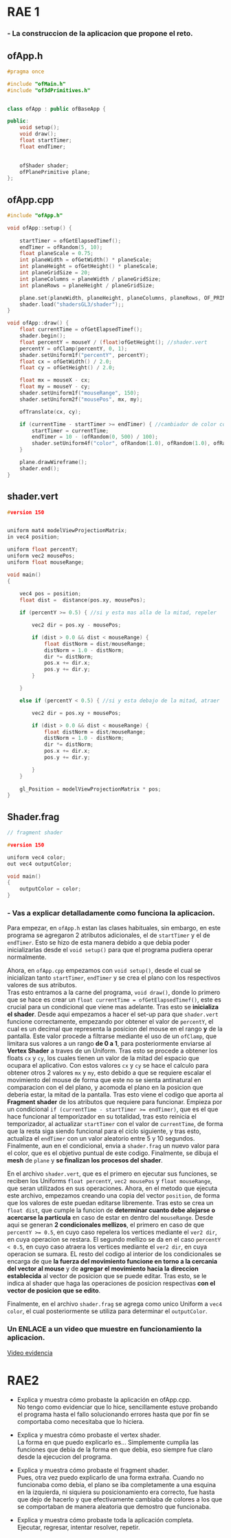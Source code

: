 # RAE 1

### - La construccion de la aplicacion que propone el reto.
## ofApp.h

```cpp
#pragma once

#include "ofMain.h"
#include "of3dPrimitives.h"


class ofApp : public ofBaseApp {

public:
	void setup();
	void draw();
	float startTimer;
	float endTimer;

	
	ofShader shader;
	ofPlanePrimitive plane;
};
```

## ofApp.cpp

```cpp
#include "ofApp.h"

void ofApp::setup() {
    
    startTimer = ofGetElapsedTimef();
    endTimer = ofRandom(5, 10);
    float planeScale = 0.75;
    int planeWidth = ofGetWidth() * planeScale;
    int planeHeight = ofGetHeight() * planeScale;
    int planeGridSize = 20;
    int planeColumns = planeWidth / planeGridSize;
    int planeRows = planeHeight / planeGridSize;

    plane.set(planeWidth, planeHeight, planeColumns, planeRows, OF_PRIMITIVE_TRIANGLES);
    shader.load("shadersGL3/shader");;
}

void ofApp::draw() {
    float currentTime = ofGetElapsedTimef();
    shader.begin();
    float percentY = mouseY / (float)ofGetHeight(); //shader.vert
    percentY = ofClamp(percentY, 0, 1);
    shader.setUniform1f("percentY", percentY);
    float cx = ofGetWidth() / 2.0;
    float cy = ofGetHeight() / 2.0;

    float mx = mouseX - cx;
    float my = mouseY - cy;
    shader.setUniform1f("mouseRange", 150);
    shader.setUniform2f("mousePos", mx, my);

    ofTranslate(cx, cy);

    if (currentTime - startTimer >= endTimer) { //cambiador de color con temporizador.
        startTimer = currentTime;
        endTimer = 10 - (ofRandom(0, 500) / 100);
        shader.setUniform4f("color", ofRandom(1.0), ofRandom(1.0), ofRandom(1.0), 1.0);
    }

    plane.drawWireframe();
    shader.end();
}
```

## shader.vert

```cpp
#version 150


uniform mat4 modelViewProjectionMatrix;
in vec4 position;

uniform float percentY;
uniform vec2 mousePos;
uniform float mouseRange;

void main()
{
    
    vec4 pos = position;
    float dist =  distance(pos.xy, mousePos);

    if (percentY >= 0.5) { //si y esta mas alla de la mitad, repeler

        vec2 dir = pos.xy - mousePos;

        if (dist > 0.0 && dist < mouseRange) { 
            float distNorm = dist/mouseRange;
            distNorm = 1.0 - distNorm;
            dir *= distNorm;
            pos.x += dir.x;
            pos.y += dir.y;
        }

    }

    else if (percentY < 0.5) { //si y esta debajo de la mitad, atraer

        vec2 dir = pos.xy + mousePos;

        if (dist > 0.0 && dist < mouseRange) {
            float distNorm = dist/mouseRange;
            distNorm = 1.0 - distNorm;
            dir *= distNorm;
            pos.x += dir.x;
            pos.y += dir.y;

        }
    }
    
    gl_Position = modelViewProjectionMatrix * pos;
}
```

## Shader.frag

```cpp
// fragment shader

#version 150

uniform vec4 color;
out vec4 outputColor;

void main()
{
    outputColor = color;
}
```

### - Vas a explicar detalladamente como funciona la aplicacion.

Para empezar, en `ofApp.h` estan las clases habituales, sin embargo, en este programa se agregaron 2 atributos adicionales, el de `startTimer` y el de `endTimer`. Esto se hizo de esta manera debido a que debia poder inicializarlas desde el `void setup()` para que el programa pudiera operar normalmente.

Ahora, en `ofApp.cpp` empezamos con `void setup()`, desde el cual se inicializan tanto `startTimer`, `endTimer` y se crea el plano con los respectivos valores de sus atributos.  
Tras esto entramos a la carne del programa, `void draw()`, donde lo primero que se hace es crear un `float currentTime = ofGetElapsedTimef()`, este es crucial para un condicional que viene mas adelante. Tras esto se **inicializa el shader**. Desde aqui empezamos a hacer el set-up para que `shader.vert` funcione correctamente, empezando por obtener el valor de `percentY`, el cual es un decimal que representa la posicion del mouse en el rango **y** de la pantalla. Este valor procede a filtrarse mediante el uso de un `ofClamp`, que limitara sus valores a un rango **de 0 a 1**, para posteriormente enviarse al **Vertex Shader** a traves de un Uniform. Tras esto se procede a obtener los floats `cx` y `cy`, los cuales tienen un valor de la mitad del espacio que ocupara el aplicativo. Con estos valores `cx` y `cy` se hace el calculo para obtener otros 2 valores `mx` y `my`, esto debido a que se requiere escalar el movimiento del mouse de forma que este no se sienta antinatural en comparacion con el del plano, y acomoda el plano en la posicion que deberia estar, la mitad de la pantalla. Tras esto viene el codigo que aporta al **Fragment shader** de los atributos que requiere para funcionar. Empieza por un condicional `if (currentTime - startTimer >= endTimer)`, que es el que hace funcionar al temporizador en su totalidad, tras esto reinicia el temporizador, al actualizar `startTimer` con el valor de `currentTime`, de forma que la resta siga siendo funcional para el ciclo siguiente, y tras esto, actualiza el `endTimer` con un valor aleatorio entre 5 y 10 segundos. Finalmente, aun en el condicional, envia a `shader.frag` un nuevo valor para el color, que es el objetivo puntual de este codigo. Finalmente, se dibuja el **mesh** de `plane` y **se finalizan los procesos del shader**.  

En el archivo `shader.vert`, que es el primero en ejecutar sus funciones, se reciben los Uniforms `float percentY`, `vec2 mousePos` y `float mouseRange`, que seran utilizados en sus operaciones. Ahora, en el metodo que ejecuta este archivo, empezamos creando una copia del vector `position`, de forma que los valores de este puedan editarse libremente. Tras esto se crea un `float dist`, que cumple la funcion de **determinar cuanto debe alejarse o acercarse la particula** en caso de estar en dentro del `mouseRange`. Desde aqui se generan **2 condicionales mellizos**, el primero en caso de que `percentY >= 0.5`, en cuyo caso repelera los vertices mediante el `ver2 dir`, en cuya operacion se restara. El segundo mellizo se da en el caso `percentY < 0.5`, en cuyo caso atraera los vertices mediante el `ver2 dir`, en cuya operacion se sumara. EL resto del codigo al interior de los condicionales se encarga de que **la fuerza del movimiento funcione en torno a la cercania del vector al mouse** y de **agregar el movimiento hacia la direccion establecida** al vector de posicion que se puede editar. Tras esto, se le indica al shader que haga las operaciones de posicion respectivas **con el vector de posicion que se edito**.

Finalmente, en el archivo `shader.frag` se agrega como unico Uniform a `vec4 color`, el cual posteriormente se utiliza para determinar el `outputColor`.  

### Un ENLACE a un video que muestre en funcionamiento la aplicacion.

[Video evidencia](https://youtu.be/N8ARX0v6pJc)

# RAE2

- Explica y muestra cómo probaste la aplicación en ofApp.cpp.  
No tengo como evidenciar que lo hice, sencillamente estuve probando el programa hasta el fallo solucionando errores hasta que por fin se comportaba como necesitaba que lo hiciera.

- Explica y muestra cómo probaste el vertex shader.  
La forma en que puedo explicarlo es... Simplemente cumplia las funciones que debia de la forma en que debia, eso siempre fue claro desde la ejecucion del programa.  
- Explica y muestra cómo probaste el fragment shader.  
Pues, otra vez puedo explicarlo de una forma extraña. Cuando no funcionaba como debia, el plano se iba completamente a una esquina en la izquierda, ni siquiera su posicionamiento era correcto, fue hasta que dejo de hacerlo y que efectivamente cambiaba de colores a los que se comportaban de manera aleatoria que demostro que funcionaba.
- Explica y muestra cómo probaste toda la aplicación completa.  
Ejecutar, regresar, intentar resolver, repetir.
